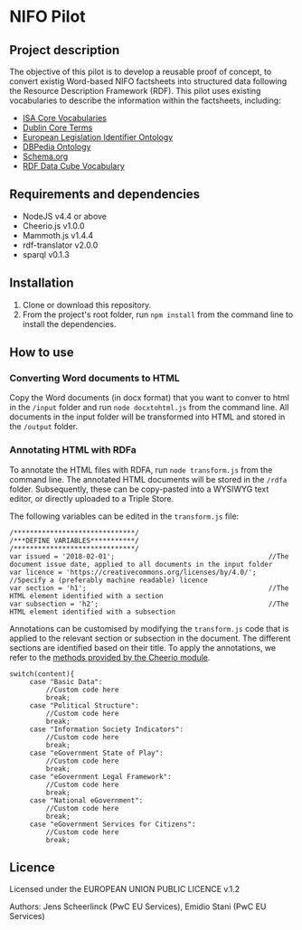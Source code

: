 # NIFO Pilot

## Project description

The objective of this pilot is to develop a reusable proof of concept, to convert existig Word-based NIFO factsheets into structured data following the Resource Description Framework (RDF). This pilot uses existing vocabularies to describe the information within the factsheets, including:

* [ISA Core Vocabularies](https://joinup.ec.europa.eu/page/core-vocabularies)
* [Dublin Core Terms](http://dublincore.org/documents/dcmi-terms/)
* [European Legislation Identifier Ontology](http://publications.europa.eu/mdr/eli/)
* [DBPedia Ontology](http://wiki.dbpedia.org/services-resources/ontology)
* [Schema.org](http://schema.org/)
* [RDF Data Cube Vocabulary](https://www.w3.org/TR/vocab-data-cube/)


## Requirements and dependencies

* NodeJS v4.4 or above
* Cheerio.js v1.0.0
* Mammoth.js v1.4.4
* rdf-translator v2.0.0
* sparql v0.1.3

## Installation

1. Clone or download this repository.
2. From the project's root folder, run `npm install` from the command line to install the dependencies.

## How to use

### Converting Word documents to HTML

Copy the Word documents (in docx format) that you want to conver to html in the `/input` folder and run `node docxtohtml.js` from the command line.
All documents in the input folder will be transformed into HTML and stored in the `/output` folder.

### Annotating HTML with RDFa

To annotate the HTML files with RDFA, run `node transform.js` from the command line. The annotated HTML documents will be stored in the `/rdfa` folder. Subsequently, these can be copy-pasted into a WYSIWYG text editor, or directly uploaded to a Triple Store.

The following variables can be edited in the `transform.js` file:
```
/******************************/
/***DEFINE VARIABLES***********/
/******************************/
var issued = '2018-02-01';                                      //The document issue date, applied to all documents in the input folder
var licence = 'https://creativecommons.org/licenses/by/4.0/';   //Specify a (preferably machine readable) licence
var section = 'h1';                                             //The HTML element identified with a section
var subsection = 'h2';                                          //The HTML element identified with a subsection
```

Annotations can be customised by modifying the `transform.js` code that is applied to the relevant section or subsection in the document.
The different sections are identified based on their title. To apply the annotations, we refer to the [methods provided by the Cheerio module](https://github.com/cheeriojs/cheerio).
```
switch(content){
     case "Basic Data":
         //Custom code here
         break;
     case "Political Structure":
         //Custom code here
         break;
     case "Information Society Indicators":
         //Custom code here
         break;
     case "eGovernment State of Play":
         //Custom code here
         break;
     case "eGovernment Legal Framework":
         //Custom code here
         break;
     case "National eGovernment":
         //Custom code here
         break;
     case "eGovernment Services for Citizens":
         //Custom code here
         break;
```

## Licence

Licensed under the EUROPEAN UNION PUBLIC LICENCE v.1.2 

Authors: Jens Scheerlinck (PwC EU Services), Emidio Stani (PwC EU Services)